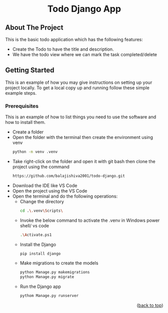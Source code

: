 
<a id="readme-top"></a>
<!-- PROJECT LOGO -->
<br />
<div align="center">
  <h1 align="center">Todo Django App</h1>
</div>


<!-- ABOUT THE PROJECT -->
## About The Project

This is the basic todo application which has the following features:
*  Create the Todo to have the title and description.
*  We have the todo view where we can mark the task completed/delete


<!-- GETTING STARTED -->
## Getting Started

This is an example of how you may give instructions on setting up your project locally.
To get a local copy up and running follow these simple example steps.

### Prerequisites

This is an example of how to list things you need to use the software and how to install them.
* Create a folder
* Open the folder with the terminal then create the environment using venv
  ```sh
  python -m venv .venv  
  ```
* Take right-click on the folder and open it with git bash then clone the project using the command
  ```sh
  https://github.com/balajishiva2001/todo-django.git
  ```
* Download the IDE like VS Code
* Open the project using the VS Code
* Open the terminal and do the following operations:
  * Change the directory
    ```sh
    cd .\.venv\Scripts\
    ```
  * Invoke the below command to activate the .venv in Windows power shell/ vs code
    ```sh
    .\Activate.ps1
    ```
  * Install the Django
    ```sh
    pip install django
    ``` 
  * Make migrations to create the models
    ```sh
    python Manage.py makemigrations
    python Manage.py migrate
    ```
  * Run the Django app
    ```sh
    pythom Manage.py runserver 
    ```



<p align="right">(<a href="#readme-top">back to top</a>)</p>



